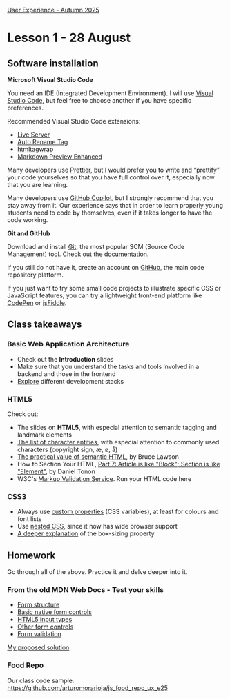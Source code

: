 [User Experience - Autumn 2025](https://github.com/arturomorarioja-kea/WD_UX_E25/blob/main/README.md)

# Lesson 1 - 28 August

## Software installation
**Microsoft Visual Studio Code**

You need an IDE (Integrated Development Environment). I will use [Visual Studio Code](https://code.visualstudio.com/), but feel free to choose another if you have specific preferences.

Recommended Visual Studio Code extensions:
- [Live Server](https://marketplace.visualstudio.com/items?itemName=ritwickdey.LiveServer)
- [Auto Rename Tag](https://marketplace.visualstudio.com/items?itemName=formulahendry.auto-rename-tag)
- [htmltagwrap](https://marketplace.visualstudio.com/items?itemName=bradgashler.htmltagwrap)
- [Markdown Preview Enhanced](https://marketplace.visualstudio.com/items?itemName=shd101wyy.markdown-preview-enhanced)

Many developers use [Prettier](https://marketplace.visualstudio.com/items?itemName=esbenp.prettier-vscode), but I would prefer you to write and “prettify” your code yourselves so that you have full control over it, especially now that you are learning.

Many developers use [GitHub Copilot](https://marketplace.visualstudio.com/items?itemName=GitHub.copilot), but I strongly recommend that you stay away from it. Our experience says that in order to learn properly  young students need to code by themselves, even if it takes longer to have the code working.

**Git and GitHub**

Download and install [Git](https://git-scm.com/), the most popular SCM (Source Code Management) tool. Check out the [documentation](https://git-scm.com/doc).

If you still do not have it, create an account on [GitHub](https://github.com/), the main code repository platform.

If you just want to try some small code projects to illustrate specific CSS or JavaScript features, you can try a lightweight front-end platform like [CodePen](https://codepen.io/) or [jsFiddle](https://jsfiddle.net/).

## Class takeaways
### Basic Web Application Architecture
- Check out the **Introduction** slides
- Make sure that you understand the tasks and tools involved in a backend and those in the frontend
- [Explore](https://fullscale.io/blog/top-5-tech-stacks/) different development stacks

### HTML5
Check out:
- The slides on **HTML5**, with especial attention to semantic tagging and landmark elements
- [The list of character entities](https://html.spec.whatwg.org/multipage/named-characters.html), with especial attention to commonly used characters (copyright sign, æ, ø, å)
- [The practical value of semantic HTML](https://brucelawson.co.uk/2018/the-practical-value-of-semantic-html/), by Bruce Lawson
- How to Section Your HTML, [Part 7: Article is like "Block"; Section is like "Element"](https://css-tricks.com/how-to-section-your-html/#article-is-like-block-section-is-like-element), by Daniel Tonon
- W3C's [Markup Validation Service](https://validator.w3.org/). Run your HTML code here

### CSS3
- Always use [custom properties](https://developer.mozilla.org/en-US/docs/Web/CSS/Using_CSS_custom_properties) (CSS variables), at least for colours and font lists
- Use [nested CSS](https://developer.mozilla.org/en-US/docs/Web/CSS/CSS_nesting/Using_CSS_nesting), since it now has wide browser support
- [A deeper explanation](https://developer.mozilla.org/en-US/docs/Web/CSS/box-sizing) of the box-sizing property

## Homework
Go through all of the above. Practice it and delve deeper into it.

### From the old MDN Web Docs - Test your skills
- [Form structure](https://github.com/arturomorarioja-ek/WD_UX_E25/blob/main/Lesson01/MDN%20TYS%201%20Form%20Structure.md)
- [Basic native form controls](https://github.com/arturomorarioja-ek/WD_UX_E25/blob/main/Lesson01/MDN%20TYS%202%20Basic%20Controls.md)
- [HTML5 input types](https://github.com/arturomorarioja-ek/WD_UX_E25/blob/main/Lesson01/MDN%20TYS%203%20HTML5%20Controls.md)
- [Other form controls](https://github.com/arturomorarioja-ek/WD_UX_E25/blob/main/Lesson01/MDN%20TYS%204%20Other%20Controls.md)
- [Form validation](https://github.com/arturomorarioja-ek/WD_UX_E25/blob/main/Lesson01/MDN%20TYS%205%20Form%20Validation.md)

[My proposed solution](https://codepen.io/collection/QWVQmY)

### Food Repo
Our class code sample: https://github.com/arturomorarioja/js_food_repo_ux_e25
